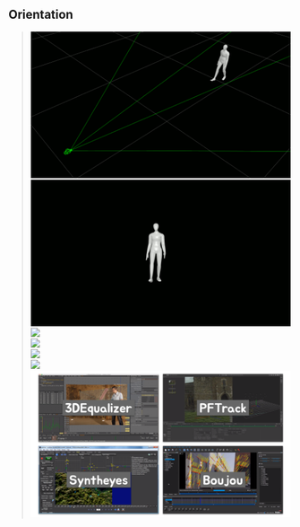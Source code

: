 ## Orientation

> ![](../img/week1/walk_persp.gif)<br>
> ![](../img/week1/walk.gif)<br>
> ![](../img/week1/bad_matchmove--optimize.gif)<br>
> ![](../img/week1/different_motion.gif)<br>
> ![](../img/week1/same_motion.gif)<br>
> ![](../img/week1/live_action_footage_good_matchmove.gif)<br>
> ![](../img/week1/mm_sw.png)<br>
